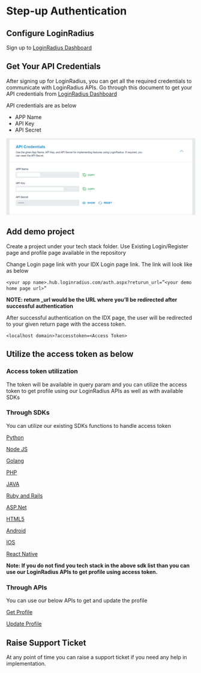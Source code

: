 # Step-up Authentication
## Configure LoginRadius
Sign up to [LoginRadius Dashboard](https://accounts.loginradius.com/auth.aspx?return_url=https://adminconsole.loginradius.com/login&action=register)


## Get Your API Credentials

After signing up for LoginRadius, you can get all the required credentials to communicate with LoginRadius APIs.
Go through this document to get your API credentials from [LoginRadius Dashboard](https://www.loginradius.com/docs/developer/howto/dashboard-setup/)


API credentials are as below
- APP Name
- API Key
- API Secret

![Image](app_credentials.png)

## Add demo project
Create a project under your tech stack folder. 
Use Existing Login/Register page and profile page available in the repository

<Structure Image>

Change Login page link with your IDX Login page link. The link will look like as below
```
<your app name>.hub.loginradius.com/auth.aspx?returun_url=”<your demo home page url>”
```

**NOTE: return _url would be the URL where you’ll be redirected after successful authentication**

After successful authentication on the IDX page, the user will be redirected to your given return page with the access token.
```
<localhost domain>?accesstoken=<Access Token>
```
## Utilize the access token as below

### Access token utilization
The token will be available in query param and you can utilize the access token to get profile using our LoginRadius APIs as well as with available SDKs


### Through SDKs
You can utilize our existing SDKs functions to handle access token

[Python](https://www.loginradius.com/docs/developer/sdk-libraries/python-library/)

[Node JS](https://www.loginradius.com/docs/developer/sdk-libraries/node-js-library)

[Golang](https://www.loginradius.com/docs/developer/sdk-libraries/golang-library/)

[PHP](https://www.loginradius.com/docs/developer/sdk-libraries/php-library/)

[JAVA](https://www.loginradius.com/docs/developer/sdk-libraries/java-library/)

[Ruby and Rails](https://www.loginradius.com/docs/developer/sdk-libraries/ruby-library/)

[ASP.Net](https://www.loginradius.com/docs/developer/sdk-libraries/asp-net-library/)

[HTML5](https://www.loginradius.com/docs/developer/sdk-libraries/html5-library/)

[Android](https://www.loginradius.com/docs/developer/mobile-sdk-libraries/android-library/)

[IOS](https://www.loginradius.com/docs/developer/mobile-sdk-libraries/ios-library/)

[React Native](https://www.loginradius.com/docs/developer/mobile-sdk-libraries/react-native-library/)

**Note: If you do not find you tech stack in the above sdk list than you can use our LoginRadius APIs to get profile using access token.**

### Through APIs
You can use our below APIs to get and update the profile

[Get Profile](https://www.loginradius.com/docs/developer/api/authentication#auth-read-all-profiles-by-token)

[Update Profile](https://www.loginradius.com/docs/developer/api/account-api#account-update)

## Raise Support Ticket
At any point of time you can raise a support ticket if you need any help in implementation. 
